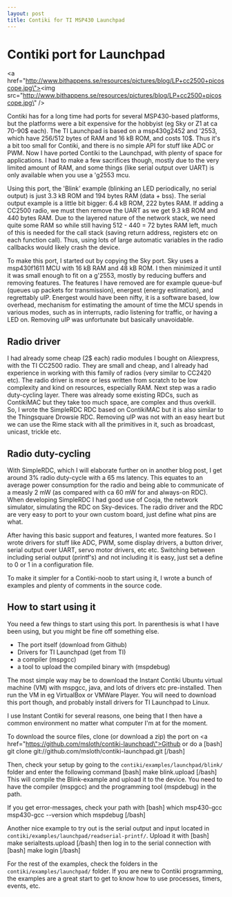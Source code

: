 ```yaml
---
layout: post
title: Contiki for TI MSP430 Launchpad
---
```


<h1>Contiki port for Launchpad</h1>

<a href=\"http://www.bithappens.se/resources/pictures/blog/LP+cc2500+picoscope.jpg\"><img src=\"http://www.bithappens.se/resources/pictures/blog/LP+cc2500+picoscope.jpg\" /></a>

Contiki has for a long time had ports for several MSP430-based platforms, but the platforms were a bit expensive for the hobbyist (eg Sky or Z1 at ca 70-90$ each). The TI Launchpad is based on a msp430g2452 and \'2553, which have 256/512 bytes of RAM and 16 kB ROM, and costs 10$. Thus it\'s a bit too small for Contiki, and there is no simple API for stuff like ADC or PWM. Now I have ported Contiki to the Launchpad, with plenty of space for applications. I had to make a few sacrifices though, mostly due to the very limited amount of RAM, and some things (like serial output over UART) is only available when you use a \'g2553 mcu.

Using this port, the \'Blink\' example (blinking an LED periodically, no serial output) is just 3.3 kB ROM and 194 bytes RAM (data + bss). The serial output example is a little bit bigger: 6.4 kB ROM, 222 bytes RAM. If adding a CC2500 radio, we must then remove the UART as we get 9.3 kB ROM and 440 bytes RAM. Due to the layered nature of the network stack, we need quite some RAM so while still having 512 - 440 = 72 bytes RAM left, much of this is needed for the call stack (saving return address, registers etc on each function call). Thus, using lots of large automatic variables in the radio callbacks would likely crash the device.


<!--more-->
To make this port, I started out by copying the Sky port. Sky uses a msp430f1611 MCU with 16 kB RAM and 48 kB ROM. I then minimized it until it was small enough to fit on a g\'2553, mostly by reducing buffers and removing features. The features I have removed are for example queue-buf (queues up packets for transmission), energest (energy estimation), and regrettably uIP. Energest would have been nifty, it is a software based, low overhead, mechanism for estimating the amount of time the MCU spends in various modes, such as in interrupts, radio listening for traffic, or having a LED on. Removing uIP was unfortunate but basically unavoidable.

<h2>Radio driver</h2>
I had already some cheap (2$ each) radio modules I bought on Aliexpress, with the TI CC2500 radio. They are small and cheap, and I already had experience in working with this family of radios (very similar to CC2420 etc). The radio driver is more or less written from scratch to be low complexity and kind on resources, especially RAM. Next step was a radio duty-cycling layer. There was already some existing RDCs, such as ContikiMAC but they take too much space, are complex and thus overkill. So, I wrote the SimpleRDC RDC based on ContikiMAC but it is also similar to the Thingsquare Drowsie RDC. Removing uIP was not with an easy heart but we can use the Rime stack with all the primitives in it, such as broadcast, unicast, trickle etc.

<h2>Radio duty-cycling</h2>
With SimpleRDC, which I will elaborate further on in another blog post, I get around 3% radio duty-cycle with a 65 ms latency. This equates to an average power consumption for the radio and being able to communicate of a measly 2 mW (as compared with ca 60 mW for and always-on RDC). When developing SimpleRDC I had good use of Cooja, the network simulator, simulating the RDC on Sky-devices. The radio driver and the RDC are very easy to port to your own custom board, just define what pins are what.

After having this basic support and features, I wanted more features. So I wrote drivers for stuff like ADC, PWM, some display drivers, a button driver, serial output over UART, servo motor drivers, etc etc. Switching between including serial output (printf\'s) and not including it is easy, just set a define to 0 or 1 in a configuration file.

To make it simpler for a Contiki-noob to start using it, I wrote a bunch of examples and plenty of comments in the source code.

<h2>How to start using it</h2>

You need a few things to start using this port. In parenthesis is what I have been using, but you might be fine off something else.

<ul>
<li>The port itself (download from Github)</li>
<li>Drivers for TI Launchpad (get from TI)</li>
<li>a compiler (mspgcc)</li>
<li>a tool to upload the compiled binary with (mspdebug)</li>
</ul>

The most simple way may be to download the Instant Contiki Ubuntu virtual machine (VM) with mspgcc, java, and lots of drivers etc pre-installed. Then run the VM in eg VirtualBox or VMWare Player. You will need to download this port though, and probably install drivers for TI Launchpad to Linux.

I use Instant Contiki for several reasons, one being that I then have a common environment no matter what computer I\'m at for the moment.

To download the source files, clone (or download a zip) the port on <a href=\"https://github.com/msloth/contiki-launchpad\">Github</a> or do a 
[bash]
  git clone git://github.com/msloth/contiki-launchpad.git
[/bash]

Then, check your setup by going to the <code>contiki/examples/launchpad/blink/</code> folder and enter the following command
[bash]
  make blink.upload
[/bash]
This will compile the Blink-example and upload it to the device. You need to have the compiler (mspgcc) and the programming tool (mspdebug) in the path.

If you get error-messages, check your path with
[bash]
  which msp430-gcc
  msp430-gcc --version
  which mspdebug
[/bash]

Another nice example to try out is the serial output and input located in <code>contiki/examples/launchpad/readserial-printf/</code>. Upload it with
[bash]
  make serialtests.upload
[/bash]
then log in to the serial connection with
[bash]
  make login
[/bash]

For the rest of the examples, check the folders in the <code>contiki/examples/launchpad/</code> folder. If you are new to Contiki programming, the examples are a great start to get to know how to use processes, timers, events, etc.
